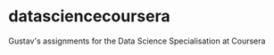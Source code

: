 datasciencecoursera
===================

Gustav's assignments for the Data Science Specialisation at Coursera
